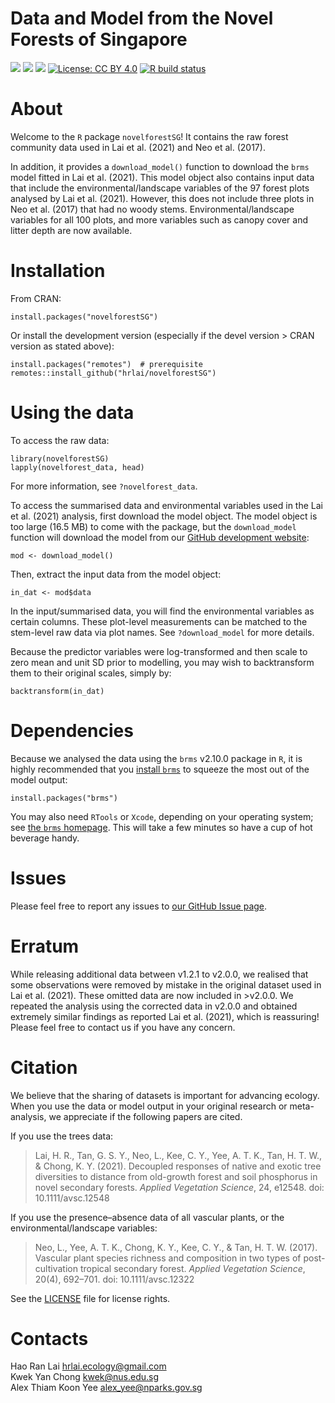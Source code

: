 Data and Model from the Novel Forests of Singapore
================

<!-- README.md is generated from README.Rmd. Please edit that file -->
<!-- badges: start -->

[![](https://www.r-pkg.org/badges/version/novelforestSG?color=orange)](https://cran.r-project.org/package=novelforestSG)
[![](https://img.shields.io/badge/devel%20version-2.0.0-orange.svg)](https://github.com/hrlai/novelforestSG)
[![](https://img.shields.io/badge/doi-10.1111/avsc.12548-orange.svg)](https://doi.org/10.1111/avsc.12548)
[![License: CC BY
4.0](https://img.shields.io/badge/license-CC%20BY%204.0-blue.svg)](https://github.com/hrlai/novelforestSG/blob/master/LICENSE.md)
[![R build
status](https://github.com/hrlai/novelforestSG/workflows/R-CMD-check/badge.svg)](https://github.com/hrlai/novelforestSG/actions)
<!-- badges: end -->

# About

Welcome to the `R` package `novelforestSG`! It contains the raw forest
community data used in Lai et al. (2021) and Neo et al. (2017).

In addition, it provides a `download_model()` function to download the
`brms` model fitted in Lai et al. (2021). This model object also
contains input data that include the environmental/landscape variables
of the 97 forest plots analysed by Lai et al. (2021). However, this does
not include three plots in Neo et al. (2017) that had no woody stems.
Environmental/landscape variables for all 100 plots, and more variables
such as canopy cover and litter depth are now available.

# Installation

From CRAN:

    install.packages("novelforestSG")

Or install the development version (especially if the devel version \>
CRAN version as stated above):

    install.packages("remotes")  # prerequisite
    remotes::install_github("hrlai/novelforestSG")

# Using the data

To access the raw data:

    library(novelforestSG)
    lapply(novelforest_data, head)

For more information, see `?novelforest_data`.

To access the summarised data and environmental variables used in the
Lai et al. (2021) analysis, first download the model object. The model
object is too large (16.5 MB) to come with the package, but the
`download_model` function will download the model from our [GitHub
development website](https://github.com/hrlai/novelforestSG):

    mod <- download_model()

Then, extract the input data from the model object:

    in_dat <- mod$data

In the input/summarised data, you will find the environmental variables
as certain columns. These plot-level measurements can be matched to the
stem-level raw data via plot names. See `?download_model` for more
details.

Because the predictor variables were log-transformed and then scale to
zero mean and unit SD prior to modelling, you may wish to backtransform
them to their original scales, simply by:

    backtransform(in_dat)

# Dependencies

Because we analysed the data using the `brms` v2.10.0 package in `R`, it
is highly recommended that you [install
`brms`](https://github.com/paul-buerkner/brms) to squeeze the most out
of the model output:

    install.packages("brms")

You may also need `RTools` or `Xcode`, depending on your operating
system; see [the `brms`
homepage](https://github.com/paul-buerkner/brms#user-content-how-do-i-install-brms).
This will take a few minutes so have a cup of hot beverage handy.

# Issues

Please feel free to report any issues to [our GitHub Issue
page](https://github.com/hrlai/novelforestSG/issues).

# Erratum

While releasing additional data between v1.2.1 to v2.0.0, we realised
that some observations were removed by mistake in the original dataset
used in Lai et al. (2021). These omitted data are now included in
\>v2.0.0. We repeated the analysis using the corrected data in v2.0.0
and obtained extremely similar findings as reported Lai et al. (2021),
which is reassuring! Please feel free to contact us if you have any
concern.

# Citation

We believe that the sharing of datasets is important for advancing
ecology. When you use the data or model output in your original research
or meta-analysis, we appreciate if the following papers are cited.

If you use the trees data:

> Lai, H. R., Tan, G. S. Y., Neo, L., Kee, C. Y., Yee, A. T. K., Tan, H.
> T. W., & Chong, K. Y. (2021). Decoupled responses of native and exotic
> tree diversities to distance from old-growth forest and soil
> phosphorus in novel secondary forests. *Applied Vegetation Science*,
> 24, e12548. doi: 10.1111/avsc.12548

If you use the presence–absence data of all vascular plants, or the
environmental/landscape variables:

> Neo, L., Yee, A. T. K., Chong, K. Y., Kee, C. Y., & Tan, H. T. W.
> (2017). Vascular plant species richness and composition in two types
> of post-cultivation tropical secondary forest. *Applied Vegetation
> Science*, 20(4), 692–701. doi: 10.1111/avsc.12322

See the
[LICENSE](https://github.com/hrlai/novelforestSG/blob/master/LICENSE.md)
file for license rights.

# Contacts

Hao Ran Lai <hrlai.ecology@gmail.com>  
Kwek Yan Chong <kwek@nus.edu.sg>  
Alex Thiam Koon Yee <alex_yee@nparks.gov.sg>
